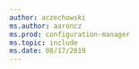 ```yaml
---
author: aczechowski
ms.author: aaroncz
ms.prod: configuration-manager
ms.topic: include
ms.date: 08/17/2019
---
```


